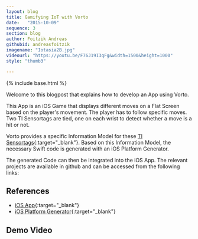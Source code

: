 ```yaml
---
layout: blog
title: Gamifying IoT with Vorto
date:   "2015-10-09"
sequence: 3
section: blog
author: Foitzik Andreas
githubid: andreasfoitzik
imagename: "Iotasia2B.jpg"
videourl: "https://youtu.be/F76J19I3qFg&width=1500&height=1000"
style: "thumb3"

---
```

{% include base.html %}

Welcome to this blogpost that explains how to develop an App using Vorto.

This App is an iOS Game that displays different moves on a Flat Screen based on the player's movement. The player has to follow specific moves. Two TI Sensortags are tied, one on each wrist to detect whether a move is a hit or not. 

Vorto provides a specific Information Model for these [TI Sensortags](http://vorto.eclipse.org/repo/#/details/examples.informationmodels.sensors/TI_SensorTag_CC2650/1.0.0){:target="_blank"}. Based on this Information Model, the necessary Swift code is generated with an iOS Platform Generator. 

<!--more-->

The generated Code can then be integrated into the iOS App. The relevant projects are available in github and can be accessed from the following links:

## References
- [iOS App](https://github.com/iot-fever/IoTFeverGame){:target="_blank"}
- [iOS Platform Generator](https://github.com/iot-fever/IOS_Platform_Generator){:target="_blank"}

## Demo Video

